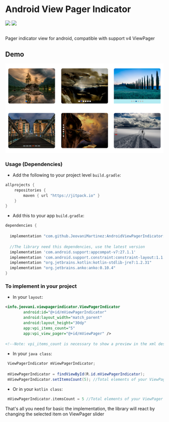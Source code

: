 # Android View Pager Indicator
[![](https://jitpack.io/v/JeovaniMartinez/AndroidViewPagerIndicator.svg)](https://jitpack.io/#JeovaniMartinez/AndroidViewPagerIndicator) [![](https://img.shields.io/badge/API-14%2B-brightgreen.svg?style=flat)](https://developer.android.com/about/versions/android-4.0.html)
##

Pager indicator view for android, compatible with support v4 ViewPager

## Demo

![](https://github.com/JeovaniMartinez/AndroidViewPagerIndicator/blob/develop/assets/images/demo_img.png)

### Usage (Dependencies)

-  Add the following to your project level `build.gradle`:

```gradle
allprojects {
	repositories {
		maven { url "https://jitpack.io" }
	}
}
```
-  Add this to your app `build.gradle`:
 
```gradle
dependencies {

  implementation "com.github.JeovaniMartinez:AndroidViewPagerIndicator:0.1.0"
  
  //The library need this dependencies, use the latest version
  implementation 'com.android.support:appcompat-v7:27.1.1'
  implementation 'com.android.support.constraint:constraint-layout:1.1.0'
  implementation "org.jetbrains.kotlin:kotlin-stdlib-jre7:1.2.31"
  implementation "org.jetbrains.anko:anko:0.10.4"
}
```

### To implement in your project

-  In your `layout`:
 
```xml
<info.jeovani.viewpagerindicator.ViewPagerIndicator
        android:id="@+id/mViewPagerIndicator"
        android:layout_width="match_parent"
        android:layout_height="30dp"
        app:vpi_items_count="5"
        app:vpi_view_pager="@+id/mViewPager" />

<!--Note: vpi_items_count is necessary to show a preview in the xml design-->
```

-  In your `java class`:
```java
 ViewPagerIndicator mViewPagerIndicator;
 
 mViewPagerIndicator = findViewById(R.id.mViewPagerIndicator);
 mViewPagerIndicator.setItemsCount(5); //Total elements of your ViewPager adapter
```
-  Or in your `kotlin class`:
```kotlin
 mViewPagerIndicator.itemsCount = 5 //Total elements of your ViewPager adapter
```

That's all you need for basic the implementation, the library will react by changing the selected item on ViewPager slider
